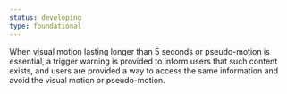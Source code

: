 ```yaml
---
status: developing
type: foundational
---
```


When visual motion lasting longer than 5 seconds or pseudo-motion is essential, a trigger warning is provided to inform users that such content exists, and users are provided a way to access the same information and avoid the visual motion or pseudo-motion.
